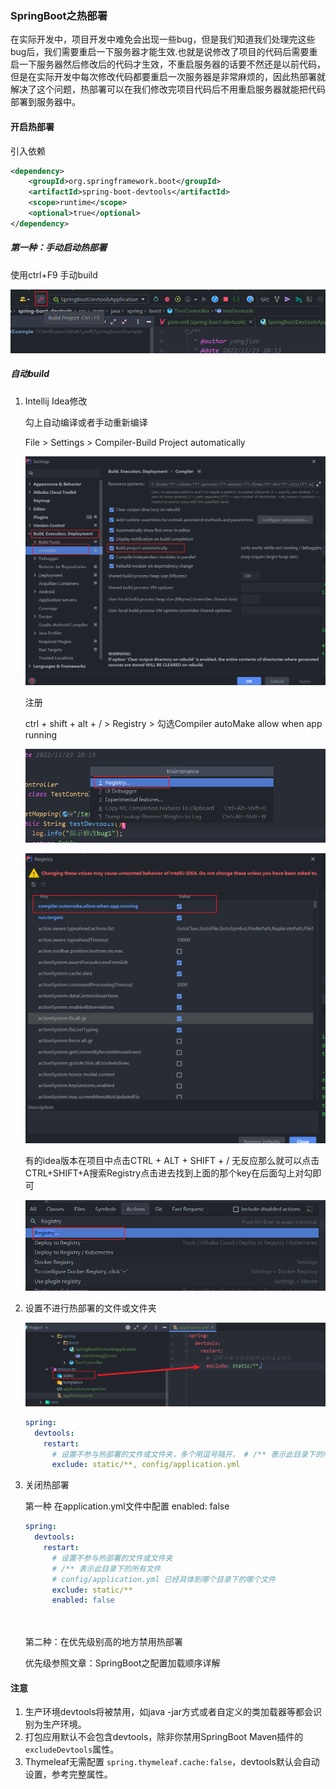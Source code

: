 ### SpringBoot之热部署

在实际开发中，项目开发中难免会出现一些bug，但是我们知道我们处理完这些bug后，我们需要重启一下服务器才能生效.也就是说修改了项目的代码后需要重启一下服务器然后修改后的代码才生效，不重启服务器的话要不然还是以前代码，但是在实际开发中每次修改代码都要重启一次服务器是非常麻烦的，因此热部署就解决了这个问题，热部署可以在我们修改完项目代码后不用重启服务器就能把代码部署到服务器中。

#### 开启热部署

引入依赖

```xml
<dependency>
    <groupId>org.springframework.boot</groupId>
    <artifactId>spring-boot-devtools</artifactId>
    <scope>runtime</scope>
    <optional>true</optional>
</dependency>	
```

##### 第一种：手动启动热部署

使用ctrl+F9 手动build

![image-20221123201935942](image/SpringBoot之热部署.assets/image-20221123201935942.png)

##### 自动build

1. Intellij Idea修改

    勾上自动编译或者手动重新编译

    File > Settings > Compiler-Build Project automatically

    ![image-20221123202058842](image/SpringBoot之热部署.assets/image-20221123202058842.png)

    

    注册

    ctrl + shift + alt + / > Registry > 勾选Compiler autoMake allow when app running

    ![image-20221123202503561](image/SpringBoot之热部署.assets/image-20221123202503561.png)

    ![image-20221123202251864](image/SpringBoot之热部署.assets/image-20221123202251864.png)

    有的idea版本在项目中点击CTRL + ALT + SHIFT + / 无反应那么就可以点击CTRL+SHIFT+A搜索Registry点击进去找到上面的那个key在后面勾上对勾即可

    ![image-20221123202532775](image/SpringBoot之热部署.assets/image-20221123202532775.png)

2. 设置不进行热部署的文件或文件夹

    ![image-20221123203156021](image/SpringBoot之热部署.assets/image-20221123203156021.png)

    ```yaml
    spring:
      devtools:
        restart:
          # 设置不参与热部署的文件或文件夹，多个用逗号隔开， # /** 表示此目录下的所有文件,config/application.yml 已经具体到哪个目录下的哪个文件
          exclude: static/**, config/application.yml
    ```

    

3. 关闭热部署

    第一种 在application.yml文件中配置 enabled: false

    ```yaml
    spring:
      devtools:
        restart:
          # 设置不参与热部署的文件或文件夹
          # /** 表示此目录下的所有文件
          # config/application.yml 已经具体到哪个目录下的哪个文件
          exclude: static/**
          enabled: false
    
        
    ```

    第二种：在优先级别高的地方禁用热部署

     优先级参照文章：SpringBoot之配置加载顺序详解

    

#### 注意

1. 生产环境devtools将被禁用，如java -jar方式或者自定义的类加载器等都会识别为生产环境。
2. 打包应用默认不会包含devtools，除非你禁用SpringBoot Maven插件的 `excludeDevtools`属性。
3. Thymeleaf无需配置 `spring.thymeleaf.cache:false`，devtools默认会自动设置，参考完整属性。

